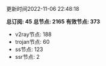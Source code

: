 更新时间2022-11-06 22:48:18

**总订阅: 45**
**总节点: 2165**
**有效节点: 373**
- v2ray节点: 188
- trojan节点: 60
- ss节点: 123
- ssr节点: 2
